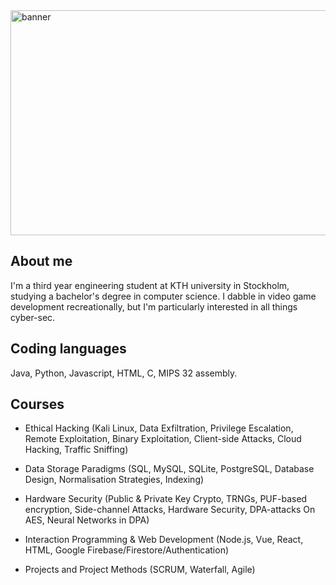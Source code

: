 <img width="968" height="360" alt="banner" src="https://github.com/user-attachments/assets/47c9181d-6786-44ae-b299-d804ad8726ed" />

## About me
I'm a third year engineering student at KTH university in Stockholm, studying a bachelor's degree in computer science. I dabble in video game development recreationally, but I'm particularly interested in all things cyber-sec.

## Coding languages
Java, Python, Javascript, HTML, C, MIPS 32 assembly.

## Courses
* Ethical Hacking (Kali Linux, Data Exfiltration, Privilege Escalation, Remote Exploitation, Binary Exploitation, Client-side Attacks, Cloud Hacking, Traffic Sniffing)

* Data Storage Paradigms (SQL, MySQL, SQLite, PostgreSQL, Database Design, Normalisation Strategies, Indexing)

* Hardware Security (Public & Private Key Crypto, TRNGs, PUF-based encryption, Side-channel Attacks, Hardware Security, DPA-attacks On AES, Neural Networks in DPA)

* Interaction Programming & Web Development (Node.js, Vue, React, HTML, Google Firebase/Firestore/Authentication)

* Projects and Project Methods (SCRUM, Waterfall, Agile)



